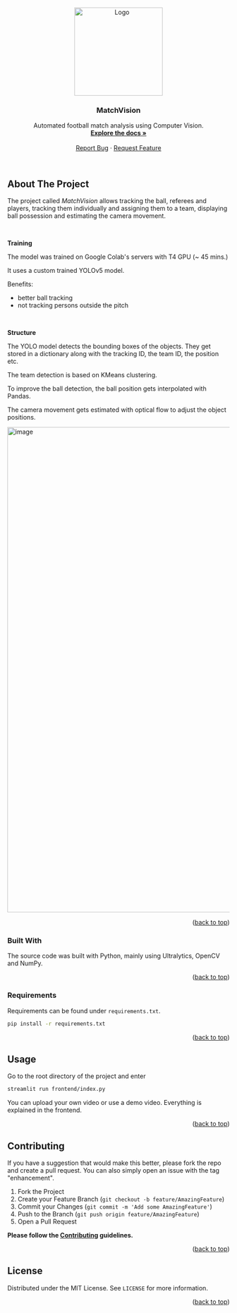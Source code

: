 <a name="readme-top"></a>

<!-- PROJECT LOGO -->
<br />
<div align="center">
  <a href="https://github.com/janskn/football_computer_vision">
    <img src="https://github.com/JanSkn/football-computer-vision/assets/68644413/9ba661d9-992a-499a-89f4-946d3a99a359" alt="Logo" width="200" height="200">
  </a>

  <h3 align="center">MatchVision</h3>

  <p align="center">
    Automated football match analysis using Computer Vision.
    <br />
    <a href="https://pylearn-ml.readthedocs.io/en/latest/"><strong>Explore the docs »</strong></a>
    <br />
    <br />
    <a href="https://github.com/janskn/football_computer_vision/issues">Report Bug</a>
    ·
    <a href="https://github.com/janskn/football_computer_vision/issues">Request Feature</a>
  </p>

  <br />

</div>



<!-- ABOUT THE PROJECT -->
## About The Project

The project called *MatchVision* allows tracking the ball, referees and players, tracking them individually and assigning them to a team, displaying ball possession and estimating the camera movement. 

<br />

**Training**

The model was trained on Google Colab's servers with T4 GPU (~ 45 mins.)

It uses a custom trained YOLOv5 model.

Benefits:
- better ball tracking
- not tracking persons outside the pitch

<br />

**Structure**

The YOLO model detects the bounding boxes of the objects. They get stored in a dictionary along with the tracking ID, the team ID, the position etc.

The team detection is based on KMeans clustering.

To improve the ball detection, the ball position gets interpolated with Pandas.

The camera movement gets estimated with optical flow to adjust the object positions.

<img width="1101" alt="image" src="https://github.com/JanSkn/football-computer-vision/assets/68644413/09854bf6-39f5-4f7f-92c8-c8f438e7f7a1">


<p align="right">(<a href="#readme-top">back to top</a>)</p>



### Built With

The source code was built with Python, mainly using Ultralytics, OpenCV and NumPy.

<p align="right">(<a href="#readme-top">back to top</a>)</p>



### Requirements

Requirements can be found under `requirements.txt`.

```sh
pip install -r requirements.txt
```

<p align="right">(<a href="#readme-top">back to top</a>)</p>



<!-- USAGE EXAMPLES -->
## Usage

Go to the root directory of the project and enter

```sh
streamlit run frontend/index.py
```

You can upload your own video or use a demo video. Everything is explained in the frontend.

<p align="right">(<a href="#readme-top">back to top</a>)</p>



<!-- CONTRIBUTING -->
## Contributing

If you have a suggestion that would make this better, please fork the repo and create a pull request. You can also simply open an issue with the tag "enhancement".

1. Fork the Project
2. Create your Feature Branch (`git checkout -b feature/AmazingFeature`)
3. Commit your Changes (`git commit -m 'Add some AmazingFeature'`)
4. Push to the Branch (`git push origin feature/AmazingFeature`)
5. Open a Pull Request

**Please follow the [Contributing](.github/CONTRIBUTING.md) guidelines.**

<p align="right">(<a href="#readme-top">back to top</a>)</p>



<!-- LICENSE -->
## License

Distributed under the MIT License. See `LICENSE` for more information.

<p align="right">(<a href="#readme-top">back to top</a>)</p>

